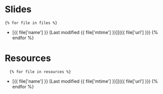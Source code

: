 # Slides
    {% for file in files %}
  -  [{{ file['name'] }} [Last modified {{ file['mtime'] }}]]({{ file['url'] }})
    {% endfor %}
# Resources
      {% for file in resources %}
  -  [{{ file['name'] }} [Last modified {{ file['mtime'] }}]]({{ file['url'] }})
      {% endfor %}